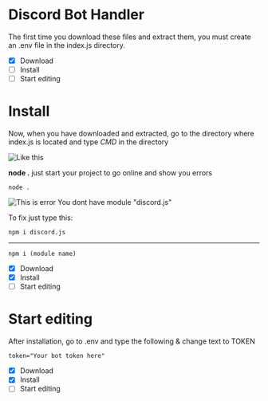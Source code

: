 # Discord Bot Handler

The first time you download these files and extract them, you must create an .env file in the index.js directory.

- [x] Download
- [ ] Install
- [ ] Start editing

# Install
Now, when you have downloaded and extracted, go to the directory where index.js is located and type *CMD* in the directory

![Like this](https://i.imgur.com/6GZ6Fz9_d.webp?maxwidth=760&fidelity=grand)


**node .** just start your project to go online and show you errors
```
node .
```
![This is error](https://i.imgur.com/4yC0Rzt_d.webp?maxwidth=760&fidelity=grand)
You dont have module "discord.js"

To fix just type this:
```
npm i discord.js
```
_________
```
npm i (module name)
```
- [x] Download
- [x] Install
- [ ] Start editing

# Start editing
After installation, go to .env and type the following & change text to TOKEN

```
token="Your bot token here"
```

- [x] Download
- [x] Install
- [ ] Start editing
